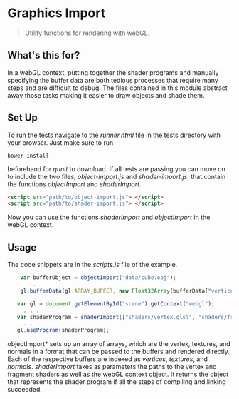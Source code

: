 # Graphics Import
> Utility functions for rendering with webGL.

## What's this for?

In a webGL context, putting together the shader programs and manually specifying the buffer data are both tedious processes that require many steps and are difficult to debug. The files contained in this module abstract away those tasks making it easier to draw objects and shade them.

## Set Up

To run the tests navigate to the *runner.html* file in the tests directory with your browser. Just make sure to run

    bower install

beforehand for *qunit* to download. If all tests are passing you can move on to include the two files, *object-import.js* and *shader-import.js*, that contain the functions *objectImport* and *shaderImport*.

```html
<script src="path/to/object-import.js"> </script>
<script src="path/to/shader-import.js"> </script>
```

Now you can use the functions *shaderImport* and *objectImport* in the webGL context.

## Usage

The code snippets are in the *scripts.js* file of the example.

```javascript
    var bufferObject = objectImport("data/cube.obj");
      . . . 
    gl.bufferData(gl.ARRAY_BUFFER, new Float32Array(bufferData["vertices"]), gl.STATIC_DRAW);
```

```javascript
   var gl = document.getElementById("scene").getContext("webgl");
     . . . 
   var shaderProgram = shaderImport(["shaders/vertex.glsl", "shaders/fragment.glsl"], gl);
     . . . 
   gl.useProgram(shaderProgram);

```

objectImport* sets up an array of arrays, which are the vertex, textures, and normals in a format that can be passed to the buffers and rendered directly. Each of the respective buffers are indexed as *vertices*, *textures*, and *normals*. *shaderImport* takes as parameters the paths to the vertex and fragment shaders as well as the webGL context object. It returns the object that represents the shader program if all the steps of compiling and linking succeeded.
